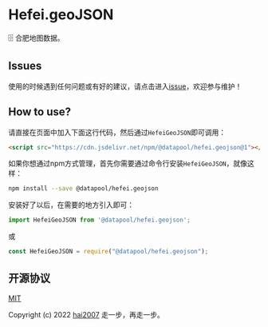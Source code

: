 # Hefei.geoJSON
🗄️ 合肥地图数据。

## Issues
使用的时候遇到任何问题或有好的建议，请点击进入[issue](https://github.com/hai2007/datapool/issues)，欢迎参与维护！

## How to use?

请直接在页面中加入下面这行代码，然后通过```HefeiGeoJSON```即可调用：

```html
<script src="https://cdn.jsdelivr.net/npm/@datapool/hefei.geojson@1"></script>
```

如果你想通过npm方式管理，首先你需要通过命令行安装``````HefeiGeoJSON``````，就像这样：

```bash
npm install --save @datapool/hefei.geojson
```

安装好了以后，在需要的地方引入即可：

```js
import HefeiGeoJSON from '@datapool/hefei.geojson';
```

或

```js
const HefeiGeoJSON = require("@datapool/hefei.geojson");
```

开源协议
---------------------------------------
[MIT](https://github.com/hai2007/datapool/blob/master/LICENSE)

Copyright (c) 2022 [hai2007](https://hai2007.gitee.io/sweethome/) 走一步，再走一步。
